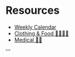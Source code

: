 # Resources

- [Weekly Calendar](../calendar.md)  
- [Clothing & Food 👕👖🥘🥗](../clothingandfood.md)  
- [Medical 🥼💉](medical.md)














'''
